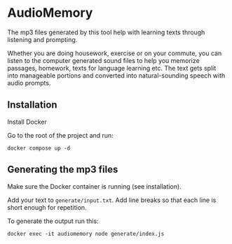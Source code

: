 # AudioMemory

The mp3 files generated by this tool help with learning texts through listening and prompting.

Whether you are doing housework, exercise or on your commute, you can listen to the computer generated sound files to help you memorize passages, homework, texts for language learning etc. The text gets split into manageable portions and converted into natural-sounding speech with audio prompts. 

## Installation

Install Docker

Go to the root of the project and run:

```
docker compose up -d
```

## Generating the mp3 files

Make sure the Docker container is running (see installation).

Add your text to `generate/input.txt`. Add line breaks so that each line is short enough for repetition.

To generate the output run this:

```
docker exec -it audiomemory node generate/index.js 
```
